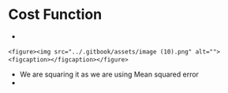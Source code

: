 # Cost Function

*

    <figure><img src="../.gitbook/assets/image (10).png" alt=""><figcaption></figcaption></figure>
* We are squaring it as we are using Mean squared error
*
